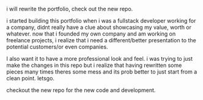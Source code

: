 i will rewrite the portfolio, check out the new repo.

i started building this portfolio when i was a fullstack developer working for a company, didnt really have a clue about showcasing my value, worth or whatever.
now that i founded my own company and am working on freelance projects,
i realize that i need a different/better presentation to the potential customers/or even companies.

I also want it to have a more professional look and feel. i was trying to just make the changes in this repo but i realize that having rewritten some pieces many times theres some mess and its prob better to just start from a clean point. letsgo.

checkout the new repo for the new code and development.
